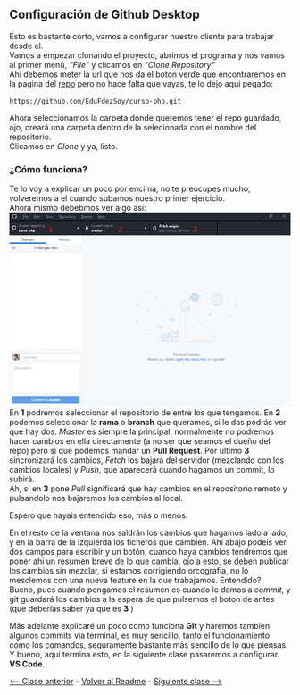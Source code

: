 ## Configuración de Github Desktop

Esto es bastante corto, vamos a configurar nuestro cliente para trabajar desde el.  
Vamos a empezar clonando el proyecto, abrimos el programa y nos vamos al primer menú, *"File"* y clicamos en *"Clone Repository"*  
Ahi debemos meter la url que nos da el boton verde que encontraremos en la pagina del [repo](https://github.com/EduFdezSoy/curso-php) pero no hace falta que vayas, te lo dejo aqui pegado:

```
https://github.com/EduFdezSoy/curso-php.git
```

Ahora seleccionamos la carpeta donde queremos tener el repo guardado, ojo, creará una carpeta dentro de la selecionada con el nombre del repositorio.  
Clicamos en *Clone* y ya, listo.  

### ¿Cómo funciona?
Te lo voy a explicar un poco por encima, no te preocupes mucho, volveremos a el cuando subamos nuestro primer ejercicio.  
Ahora mismo debebmos ver algo así:  
![Github Desktop Image](https://raw.githubusercontent.com/EduFdezSoy/curso-php/master/imagenes/github-desktop.png)  
En **1** podremos seleccionar el repositorio de entre los que tengamos. En **2** podemos seleccionar la **rama** o **branch** que queramos, si le das podrás ver que hay dos. *Master* es siempre la principal, normalmente no podremos hacer cambios en ella directamente (a no ser que seamos el dueño del repo) pero si que podemos mandar un **Pull Request**. Por ultimo **3** sincronizará los cambios, *Fetch* los bajará del servidor (mezclando con los cambios locales) y *Push*, que aparecerá cuando hagamos un commit, lo subirá.  
Ah, si en **3** pone *Pull* significará que hay cambios en el repositorio remoto y pulsandolo nos bajaremos los cambios al local.  

Espero que hayais entendido eso, más o menos.  

En el resto de la ventana nos saldrán los cambios que hagamos lado a lado, y en la barra de la izquierda los ficheros que cambien. Ahí abajo podeis ver dos campos para escribir y un botón, cuando haya cambios tendremos que poner ahi un resumen breve de lo que cambia, ojo a esto, se deben publicar los cambios sin mezclar, si estamos corrigiendo orcografía, no lo mesclemos con una nueva feature en la que trabajamos. Entendido?  
Bueno, pues cuando pongamos el resumen es cuando le damos a *commit*, y git guardará los cambios a la espera de que pulsemos el boton de antes (que deberías saber ya que es **3** )  

Más adelante explicaré un poco como funciona **Git** y haremos tambien algunos commits via terminal, es muy sencillo, tanto el funcionamiento como los comandos, seguramente bastante más sencillo de lo que piensas.  
Y bueno, aqui termina esto, en la siguiente clase pasaremos a configurar **VS Code**.  

[<-- Clase anterior](https://github.com/EduFdezSoy/curso-php/blob/master/instalacion-ide.md#instalaci%C3%B3n-de-ide--git) - [Volver al Readme](https://github.com/EduFdezSoy/curso-php/blob/master/README.md#curso-php) - [Siguiente clase -->](https://github.com/EduFdezSoy/curso-php/blob/master/configuracion-ide.md#configuraci%C3%B3n-de-visual-studio-code)  